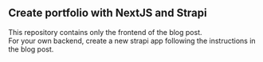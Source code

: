 ## Create portfolio with NextJS and Strapi
This repository contains only the frontend of the blog post. <br />
For your own backend, create a new strapi app following the instructions in the blog post.

